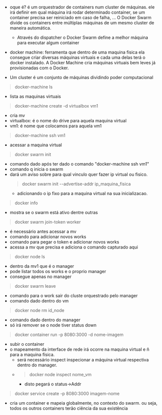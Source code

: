 - oque é? é um orquestrador de containers num cluster de máquinas. ele irá definir em qual máquina irá rodar determinado container, se um container precisa ser reiniciado em caso de falha, ... O Docker Swarm divide os containers entre múltiplas máquinas de um mesmo cluster de maneira automática.
  -  Através do dispatcher o Docker Swarm define a melhor máquina para executar algum container


- docker machine: ferramenta que dentro de uma maquina fisica ela consegue criar diversas máquinas virtuais e cada uma delas terá o docker instalado.
A Docker Machine cria máquinas virtuais bem leves já provisionadas com o Docker.

- Um cluster é um conjunto de máquinas dividindo poder computacional

> docker-machine ls
- lista as maquinas virtuais
> docker-machine create -d virtualbox vm1
- cria mv
- virtualbox: é o nome do drive para aquela maquina virtual
- vm1: é nome que colocamos para aquela vm1
> docker-machine ssh vm1
- acessar a maquina virtual
> docker swarm init
- comando dado após ter dado o comando "docker-machine ssh vm1"
- comando q inicia o swarm
- dará um aviso sobre para qual vinculo quer fazer ip virtual ou fisico.
    > docker swarm init --advertise-addr ip_maquina_fisica
    - adicionando o ip fixo para a maquina virtual na sua inicializacao.
> docker info
- mostra se o swarm está ativo dentre outras
> docker swarm join-token worker
- é necessário antes acessar a mv
- comando para adicionar novos works
- comando para pegar o token e adicionar novos works
- acessa a mv que precisa e adiciona o comando capturado aqui
> docker node ls
- dentro da mv1 que é o manager
- pode listar todos os works e o proprio manager
- consegue apenas no manager
> docker swarm leave
- comando para o work sair do cluste orquestrado pelo manager
- comando dado dentro do vm
> docker node rm id_node
- comando dado dentro do manager
- só irá remover se o node tiver status down
> docker container run -p 8080:3000 -d nome-imagem
- subir o container 
- o mapeamento da interface de rede irá ocorre na maquina virtual e ñ para a maquina física.
    - será necessário inspect inspecionar a máquina virtual respectiva dentro do manager.
    - > docker node inspect nome_vm
      - disto pegará o status->Addr
> docker service create -p 8080:3000 imagem-nome
- cria um container e mapeia globalmente, no contexto do swarm. ou seja, todos os outros containers terão ciência da sua existência
> 